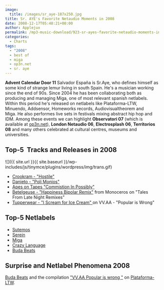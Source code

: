 ```yaml
---
image:
  title: /images/sr_aye-187x250.jpg
title: Sr. AYE's Favorite Netaudio Moments in 2008
date: 2008-12-17T05:48:21+00:00
author: Applejux
permalink: /mp3-music-download/923-sr-ayes-favorite-netaudio-moments-in-2008
categories:
  - Charts
tags:
  - "2008"
  - best of
  - miga
  - op3n.net
  - sr. aye
---
```

**Advent Calendar Door 11** Salvador España is Sr.Aye, who defines himself as some kind of strange lemur living in south Spain. He's a musician working since the end of 90s. Since 2004 he has been collaborating both as producing and managing Miga, one of most relevant spanish netlabels. Within this period he's released on netlabels like Plataforma-LTW, Minuendo, Addsensor, Homeworks records, Audiovisualtheorem and Miga. He also performes live sets in festivals mixing abstract hip hop and IDM. Among these events we can highlight **Observatori 07** (which is available at [op3n.net](07/07/op3n024-sr-aye-miga-observatori-2007/)), **London Netaudio 06**, **Electrosplash 06**, **Territorios 08** and many others celebrated at cultural centres, museums and universities.<!--more-->

## Top-5  Tracks and Releases in 2008

![]({{ site.url }}{{ site.baseurl }}/wp-includes/js/tinymce/plugins/wordpress/img/trans.gif)

  * <a href="http://www.budabeats.com/bube002.htm" target="_blank">Crookram - "Hostile"</a>
  * <a href="http://www.miga-label.org/esp/miga24.htm" target="_blank">Danieto - "Poli Monios"</a>
  * <a href="http://www.homeworkrecords.net/" target="_blank">Apes on Tapes "Commistion In Possibly"</a>
  * <a href="http://www.lumierehouse.com/inrecs/releases.php?id=31" target="_blank">Betelgeuse - "Happiness Bipolar Remix"</a> from Monoceros on "Tales From Late Night Remixes"
  * <a href="http://plataforma-ltw.netlabel.es/#post-214" target="_blank">Tupperwear - "I Scream for Ice Cream" </a>on VV.AA - "Popular is Wrong"

## Top-5 Netlabels

  * <a href="http://www.sutemos.net/" target="_blank">Sutemos</a>
  * <a href="http://www.serein.co.uk/" target="_blank">Serein</a>
  * <a href="http://www.miga-label.org/" target="_blank">Miga</a>
  * <a href="http://www.crazy-language.de/" target="_blank">Crazy Language</a>
  * <a href="http://www.budabeats.com/" target="_blank">Buda Beats</a>

## Surprise and Netlabel Phenomena 2008

<a href="http://www.budabeats.com/" target="_blank">Buda Beats</a> and the compilation <a href="http://plataforma-ltw.netlabel.es/#post-214" target="_blank">"VV.AA Popular is wrong "</a> on <a href="http://plataforma-ltw.netlabel.es/" target="_blank">Plataforma-LTW</a>.